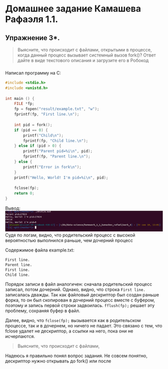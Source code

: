 # Домашнее задание Камашева Рафаэля 1.1.
## Упражнение 3*.

>Выясните, что происходит с файлами, открытыми в процессе, когда данный процесс
вызывает системный вызов fork()? Ответ дайте в виде текстового описания и загрузите
его в Робокод

###
Написал программу на С:
```c
#include <stdio.h>
#include <unistd.h>

int main () {
    FILE *fp;
    fp = fopen("result/example.txt", "w");
    fprintf(fp, "First line.\n");

    int pid = fork();
    if (pid == 0) {
        printf("Child\n");
        fprintf(fp, "Сhild line.\n");
    } else if (pid > 0) {
        printf("Parent pid=%i\n", pid);
        fprintf(fp, "Parent line.\n");
    } else {
        printf("Error in fork\n");
    }
    printf("Hello, World! I'm pid=%i\n", pid);

    fclose(fp);
    return 0;
}
```
Вывод:![](assets/img.png)
Судя по логам, видно, что родительский процесс с высокой вероятностью 
выполнился раньше, чем дочерний процесс

Содержимое файла example.txt:
```
First line.
Parent line.
First line.
Сhild line.
```
Порядок записи в файл аналогичен: сначала родительский процесс записал, потом
дочерний. Однако, видно, что строка `First line.` записалась дважды. Так как 
файловый дескриптор был создан раньше форка, то он был скопирован в дочерний 
процесс вместе с буфером, поэтому и запись первой строки задвоилась.
`fflush(fp);` решает эту проблему, сохраняя буфер в файл.

Далее, видно, что `fclose(fp);` вызывается как в родительском процессе,
так и в дочернем, но ничего не падает. Это связано с тем, что fclose удалет не
дескриптор, а ссылки на него, пока они не исчерпаются.

>Выясните, что происходит с файлами,

Надеюсь я правильно понял вопрос задания. Не совсем понятно, дескриптор нужно 
открывать до fork() или после 